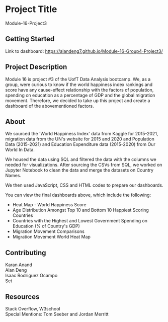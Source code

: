 # Project Title
Module-16-Project3

## Getting Started
Link to dashboard: https://alandeng7.github.io/Module-16-Group4-Project3/ 

## Project Description
Module 16 is project #3 of the UofT Data Analysis bootcamp. We, as a group, were curious to know if the world happiness index rankings and score have any cause-effect relationship with the factors of population, spending on education as a percentage of GDP and the global migration movement. Therefore, we decided to take up this project and create a dashboard of the abovementioned factors. 

## About
We sourced the 'World Happiness Index' data from Kaggle for 2015-2021, migration data from the UN's website for 2015 and 2020 and Population Data (2015-2021) and Education Expenditure data (2015-2020) from Our World In Data.

We housed the data using SQL and filtered the data with the columns we needed for visualizations. After sourcing the CSVs from SQL, we worked on Jupyter Notebook to clean the data and merge the datasets on Country Names.

We then used JavaScript, CSS and HTML codes to prepare our dashboards.

You can view the final dashboards above, which include the following:
* Heat Map - World Happiness Score
* Age Distribution Amongst Top 10 and Bottom 10 Happiest Scoring Countries
* Countries with the Highest and Lowest Government Spending on Education (% of Country's GDP) 
* Migration Movement Comparisons
* Migration Movement World Heat Map

## Contributing
Karan Anand <br />
Alan Deng <br />
Isaac Rodriguez Ocampo <br />
Set 


## Resources
Stack Overflow, W3school <br /> 
Special Mentions: Tom Seeber and Jordan Merritt
